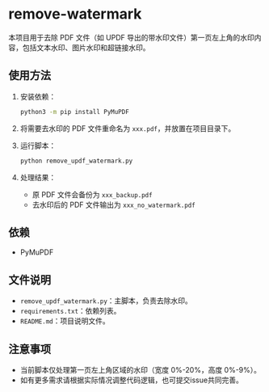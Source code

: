 # remove-watermark

本项目用于去除 PDF 文件（如 UPDF 导出的带水印文件）第一页左上角的水印内容，包括文本水印、图片水印和超链接水印。

## 使用方法

1. 安装依赖：

    ```bash
    python3 -m pip install PyMuPDF
    ```

2. 将需要去水印的 PDF 文件重命名为 `xxx.pdf`，并放置在项目目录下。

3. 运行脚本：

    ```bash
    python remove_updf_watermark.py
    ```

4. 处理结果：
    - 原 PDF 文件会备份为 `xxx_backup.pdf`
    - 去水印后的 PDF 文件输出为 `xxx_no_watermark.pdf`

## 依赖

- PyMuPDF

## 文件说明

- `remove_updf_watermark.py`：主脚本，负责去除水印。
- `requirements.txt`：依赖列表。
- `README.md`：项目说明文件。

## 注意事项

- 当前脚本仅处理第一页左上角区域的水印（宽度 0%-20%，高度 0%-9%）。
- 如有更多需求请根据实际情况调整代码逻辑，也可提交issue共同完善。